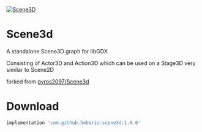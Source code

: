 [ ![Scene3D](https://api.bintray.com/packages/hoboris/maven/scene3d/images/download.svg) ](https://bintray.com/hoboris/maven/scene3d/_latestVersion)

Scene3d
=======

A standalone Scene3D graph for libGDX

Consisting of Actor3D and Action3D which can be used on a Stage3D very similar to Scene2D

forked from [pyros2097/Scene3d](https://github.com/pyros2097/Scene3d)

Download
=======

```Groovy
implementation 'com.github.hoboris:scene3d:1.0.0'
```
